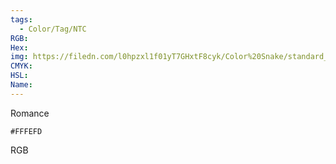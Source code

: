 ```yaml
---
tags:
  - Color/Tag/NTC
RGB:
Hex:
img: https://filedn.com/l0hpzxl1f01yT7GHxtF8cyk/Color%20Snake/standard_csv_to_svg/%23/FFFEFD.svg
CMYK:
HSL:
Name:
---
```

Romance
```palette
#FFFEFD
```
RGB
